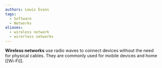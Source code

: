 ```yaml
---
authors: Lewis Evans
tags:
  - Software
  - Networks
aliases:
  - wireless network
  - wirerless networks
---
```

**Wireless networks** use radio waves to connect devices without the need for physical cables. They are commonly used for mobile devices and home [[Wi-Fi]].
